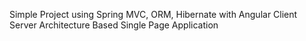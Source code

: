Simple Project using Spring MVC, ORM, Hibernate with Angular Client Server Architecture Based Single Page Application
